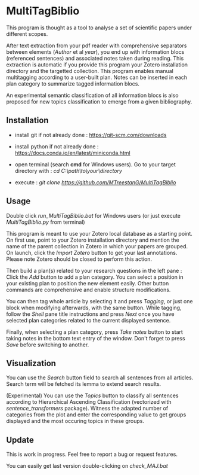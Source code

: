 # MultiTagBiblio

This program is thought as a tool to analyse a set of scientific papers under different scopes.

After text extraction from your pdf reader with comprehensive separators between elements (*Author* et al *year*), you end up with information blocs (referenced sentences) and associated notes taken during reading. This extraction is automatic if you provide this program your Zotero installation directory and the targetted collection. This program enables manual multitagging according to a user-built plan. Notes can be inserted in each plan category to summarize tagged information blocs.

An experimental semantic classification of all information blocs is also proposed for new topics classification to emerge from a given bibliography.

## Installation

- install git if not already done : https://git-scm.com/downloads

- install python if not already done : https://docs.conda.io/en/latest/miniconda.html

- open terminal (search **cmd** for Windows users). Go to your target directory with : *cd C:\path\to\your\directory*

- execute : *git clone https://github.com/MTreestanG/MultiTagBiblio*

## Usage

Double click *run_MultiTagBiblio.bat* for Windows users (or just execute *MultiTagBiblio.py* from terminal)

This program is meant to use your Zotero local database as a starting point. On first use, point to your Zotero installation directory and mention the name of the parent collection in Zotero in which your papers are grouped. On launch, click the *Import Zotero* button to get your last annotations. Please note Zotero should be closed to perform this action.

Then build a plan(s) related to your research questions in the left pane :
Click the *Add* button to add a plan category. You can select a position in your existing plan to position the new element easily. Other button commands are comprehensive and enable structure modifications.

You can then tag whole article by selecting it and press *Tagging*, or just one block when modifying afterwards, with the same button. While tagging, follow the *Shell* pane title instructions and press *Next* once you have selected plan categories related to the current displayed sentence.

Finally, when selecting a plan category, press *Take notes* button to start taking notes in the bottom text entry of the window. Don't forget to press *Save* before switching to another.

## Visualization

You can use the *Search* button field to search all sentences from all articles. Search term will be fetched its lemma to extend search results.

(Experimental) You can use the *Topics* button to classify all sentences according to Hierarchical Ascending Classification (vectorized with *sentence_transformers* package). Witness the adapted number of categories from the plot and enter the corresponding value to get groups displayed and the most occuring topics in these groups.

## Update

This is work in progress. Feel free to report a bug or request features.

You can easily get last version double-clicking on *check_MAJ.bat*
